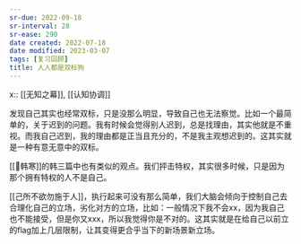 ```yaml
---
sr-due: 2022-09-18
sr-interval: 28
sr-ease: 290
date created: 2022-07-18
date modified: 2023-03-07
tags: [复习回顾]
title: 人人都是双标狗
---
```


x:: [[无知之幕]], [[认知协调]]

发现自己其实也经常双标，只是没那么明显，导致自己也无法察觉。比如一个最简单的，关于迟到的问题。我有时候会觉得别人迟到，总是找理由，其实他就是不重视。而我自己迟到，我的理由都是正当且充分的，不是我主观想迟到的。这其实就是一种有意无意中的双标。

[[🧑韩寒]]的韩三篇中也有类似的观点。我们抨击特权，其实很多时候，只是因为那个拥有特权的人不是自己。

[[己所不欲勿施于人]]，执行起来可没有那么简单，我们大脑会倾向于控制自己去合理化自己的立场，劣化对方的立场，比如：一般情况下我不会xx，因为我自己也不能接受，但是你又xxx，所以我觉得你是不对的。这其实就是在给自己以前立的flag加上几层限制，让其变得更合乎当下的新场景新立场。
